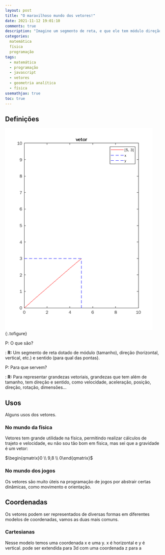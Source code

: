 ```yaml
---
layout: post
title: "O maravilhoso mundo dos vetores!"
date: 2021-11-12 19:01:10
comments: true
description: "Imagine um segmento de reta, e que ele tem módulo direção e sentido, e agora o use para calcular movimento, posição, direção, dimensões, etc."
categories:
  matemática
  física
  programação
tags:
  - matemática
  - programação
  - javascript
  - vetores
  - geometria analítica
  - física
usemathjax: true
toc: true
---
```


## Definições
![Um vetor 5x 3y](/images/vetor-5x3.png "[5, 3], um vetor em coordenadas cartesianas."){:.tofigure}

P: O que são?

  : **R:** Um segmento de reta dotado de módulo (tamanho), direção (horizontal, vertical, etc.) e sentido (para qual das pontas).
  
P: Para que servem?

  : **R:** Para representar grandezas vetoriais, grandezas que tem além de tamanho, tem direção e sentido, como velocidade, aceleração, posição, direção, rotação, dimensões…
  
## Usos

Alguns usos dos vetores.

### No mundo da física

Vetores tem grande utilidade na física, permitindo realizar cálculos de trajeto e velocidade, eu não sou tão bom em física, mas sei que a gravidade é um vetor:

$\begin{qmatrix}0 \\ 9,8 \\ 0\end{qmatrix}$

### No mundo dos jogos

Os vetores são muito úteis na programação de jogos por abstrair certas dinâmicas, como movimento e orientação.

## Coordenadas

Os vetores podem ser representados de diversas formas em diferentes modelos de coordenadas, vamos as duas mais comuns.

### Cartesianas

Nesse modelo temos uma coordenada x e uma y. x é horizontal e y é vertical. pode ser extendida para 3d com uma coordenada z para a 